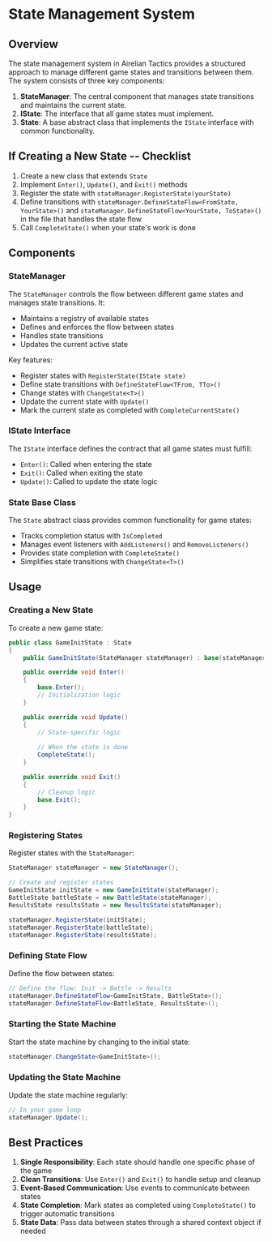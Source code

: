 # State Management System

## Overview

The state management system in Airelian Tactics provides a structured approach to manage different game states and transitions between them. The system consists of three key components:

1. **StateManager**: The central component that manages state transitions and maintains the current state.
2. **IState**: The interface that all game states must implement.
3. **State**: A base abstract class that implements the `IState` interface with common functionality.

## If Creating a New State -- Checklist

1. Create a new class that extends `State`
2. Implement `Enter()`, `Update()`, and `Exit()` methods
3. Register the state with `stateManager.RegisterState(yourState)`
4. Define transitions with `stateManager.DefineStateFlow<FromState, YourState>()` and `stateManager.DefineStateFlow<YourState, ToState>()` in the file that handles the state flow
5. Call `CompleteState()` when your state's work is done

## Components

### StateManager

The `StateManager` controls the flow between different game states and manages state transitions. It:

- Maintains a registry of available states
- Defines and enforces the flow between states
- Handles state transitions
- Updates the current active state

Key features:
- Register states with `RegisterState(IState state)`
- Define state transitions with `DefineStateFlow<TFrom, TTo>()`
- Change states with `ChangeState<T>()` 
- Update the current state with `Update()`
- Mark the current state as completed with `CompleteCurrentState()`

### IState Interface

The `IState` interface defines the contract that all game states must fulfill:

- `Enter()`: Called when entering the state
- `Exit()`: Called when exiting the state
- `Update()`: Called to update the state logic

### State Base Class

The `State` abstract class provides common functionality for game states:

- Tracks completion status with `IsCompleted`
- Manages event listeners with `AddListeners()` and `RemoveListeners()`
- Provides state completion with `CompleteState()`
- Simplifies state transitions with `ChangeState<T>()`

## Usage

### Creating a New State

To create a new game state:

```csharp
public class GameInitState : State
{
    public GameInitState(StateManager stateManager) : base(stateManager) { }

    public override void Enter()
    {
        base.Enter();
        // Initialization logic
    }

    public override void Update()
    {
        // State-specific logic
        
        // When the state is done
        CompleteState();
    }

    public override void Exit()
    {
        // Cleanup logic
        base.Exit();
    }
}
```

### Registering States

Register states with the `StateManager`:

```csharp
StateManager stateManager = new StateManager();

// Create and register states
GameInitState initState = new GameInitState(stateManager);
BattleState battleState = new BattleState(stateManager);
ResultsState resultsState = new ResultsState(stateManager);

stateManager.RegisterState(initState);
stateManager.RegisterState(battleState);
stateManager.RegisterState(resultsState);
```

### Defining State Flow

Define the flow between states:

```csharp
// Define the flow: Init -> Battle -> Results
stateManager.DefineStateFlow<GameInitState, BattleState>();
stateManager.DefineStateFlow<BattleState, ResultsState>();
```

### Starting the State Machine

Start the state machine by changing to the initial state:

```csharp
stateManager.ChangeState<GameInitState>();
```

### Updating the State Machine

Update the state machine regularly:

```csharp
// In your game loop
stateManager.Update();
```

## Best Practices

1. **Single Responsibility**: Each state should handle one specific phase of the game
2. **Clean Transitions**: Use `Enter()` and `Exit()` to handle setup and cleanup
3. **Event-Based Communication**: Use events to communicate between states
4. **State Completion**: Mark states as completed using `CompleteState()` to trigger automatic transitions
5. **State Data**: Pass data between states through a shared context object if needed 